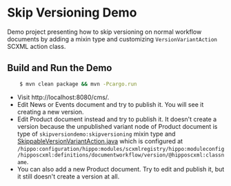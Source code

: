 # Skip Versioning Demo

Demo project presenting how to skip versioning on normal workflow documents
by adding a mixin type and customizing ```VersionVariantAction``` SCXML action class.

## Build and Run the Demo

```bash
    $ mvn clean package && mvn -Pcargo.run
```

- Visit http://localhost:8080/cms/.
- Edit News or Events document and try to publish it. You will see it creating a new version.
- Edit Product document instead and try to publish it. It doesn't create a version
  because the unpublished variant node of Product document is type of ```skipversiondemo:skipversioning``` mixin type and [SkippableVersionVariantAction.java](cms/src/main/java/org/example/skip/version/demo/cms/workflow/action/SkippableVersionVariantAction.java) which is configured at
  ```/hippo:configuration/hippo:modules/scxmlregistry/hippo:moduleconfig/hipposcxml:definitions/documentworkflow/version/@hipposcxml:classname```.
- You can also add a new Product document. Try to edit and publish it, but it still doesn't create a version at all.

